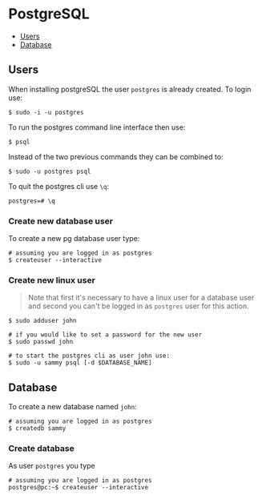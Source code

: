 # PostgreSQL

- [Users](#users)
- [Database](#database)

## Users
When installing postgreSQL the user `postgres` is already created. To login use:
```shell
$ sudo -i -u postgres
```

To run the postgres command line interface then use:
```shell
$ psql
```

Instead of the two previous commands they can be combined to:
```shell
$ sudo -u postgres psql
```

To quit the postgres cli use `\q`:
```postgres
postgres=# \q
```

### Create new database user
To create a new pg database user type:
```shell
# assuming you are logged in as postgres
$ createuser --interactive
```

### Create new linux user
> Note that first it's necessary to have a linux user for a database user and second you can't be logged in as `postgres` user for this action.
```shell
$ sudo adduser john

# if you would like to set a password for the new user
$ sudo passwd john

# to start the postgres cli as user john use:
$ sudo -u sammy psql [-d $DATABASE_NAME]
```

## Database
To create a new database named `john`:
```shell
# assuming you are logged in as postgres
$ createdb sammy
```

### Create database
As user `postgres` you type
```shell
# assuming you are logged in as postgres
postgres@pc:~$ createuser --interactive
```
